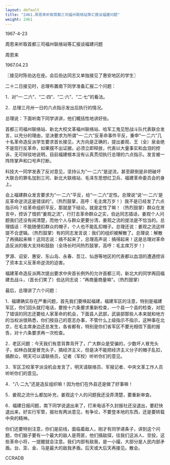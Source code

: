 ```yaml
---
layout: default
title: "2461.周恩来听取首都三司福州联络站等汇报谈福建问题"
weight: 2461
---
```


1967-4-23

周恩来听取首都三司福州联络站等汇报谈福建问题

周恩来

1967.04.23

〖接见时陈伯达在座。会后伯达同志又单独接见了惠安地区的学生〗

二十二日接见时，总理布置南下同学准备汇报二个问题：

1．对“一·二六”、“二·四”、“二·六”、“二·七”的看法。

2．总理三月卅一日的六点指示发出后执行的情况。

总理说：下面听南下同学讲讲，他们概括性地讲好些。

首都三司福州联络站、新北大校文革福州联络站、哈军工鬼见愁战斗队代表联合发言，以充分的理由，坚决要求为所谓“一·二六”反革命事件平反，重申“一·二六”几十名革命造反派学生要求首长接见，大方向是正确的，提出姜观、王（全）泉金绝不是现行反革命，如果摆不出证据，必须立即释放，代表以大量事实和血泪的控诉，无可辩驳地说明，目前福建根本没有认真贯彻执行总理的六点指示。发言被一阵阵掌声和口号声打断。

科技大一同学发表了反对意见，坚持认为“一·二六”是逆流，甚至颠倒是非把破坏大联合的罪名加到三司、新北大联络站、毛泽东思想红卫兵、福建革命委员会的身上。

会上福建群众发言要求为“一·二六”平反，给“一·二六”定性。总理说“说‘一·二六’是反革命逆流这是错误的”。（热烈鼓掌，高呼：毛主席万岁！）我不是已经发了六点指示吗？给革命组织平反，那就是下结论。就是定性了嘛！（热烈鼓掌）群众在发言中，控诉了借抓“姜观之流”，行打击革命群众之实，伯达同志插话，姜观个人问题我们还没有闹清楚，而他个人与群众更要分清，姜观之流的提法是不恰当的。总理插话：不能随便扣群众的帽子，个人也不能乱扣帽子。总理还说：姜观之流这样提不合逻辑。（热烈鼓掌）有的同志发言说：我们的组织被解散了。总理说：解散了再搞起来嘛！这同志说：搞不起来了，总理高声说：搞得起来！这是总理对革命造反派的极大支持和鼓励（全场长时间热烈鼓掌，高呼：毛主席万岁！）

罗源、诏安、惠安、东山岛、永春、吾江、仙游等地区的代表都以血泪的遭遇控诉了资本主义反革命逆流的迫害。

福建革命造反派两次提出要求中央首长例外的允许首都三司，新北大的同学再回福建去战斗，（首长们笑了）伯达同志说：“再商量商量嘛”。（热烈鼓掌）

最后，总理讲了六个问题：

1．福建确实存在严重问题，首先我们要唤起福建，福建军区的注意，特别是福建军区，你们回头就打电话，要按十六条要求重新检查，一个县一个县的检查，对犯了错误的同志还要给人家革命的机会，下面县人武部，武装部那些人本来就和地方的当权派很熟悉，你们按自己的意志办事，不管什么上级指示不指示，这种事在北京，在毛主席身边还总发生，各省都有，特别是你们省军区不要光相信下面的报告，对十六条要求再一次检查。

2．老区问题：今天我们有意背靠背开了，广大群众是受骗的，少数坏人冒充头子，如林白就是冒充头子，搞经济主义，但是决不能把经济主义分子的帽子乱扣，搞群众，明天可以请联络员，记者（军校）听听你们的意见。

3．军区卫校革字派没机会发言了，明天请联络员、军报记者、中央文革工作人员听听你们的意见。

4．“八·二九”还是造反组织嘛！因为他们在外县还是做了好事嘛！

5．姜观之流什么都加补充，姜观这个人的问题我还没弄清楚，要重新审查。

6．福建日报问题，南下同学说退出来了，打来电话不久封报社还没退出，要赶快退出来，好实行军管，报社有两派意见，有争论，不要登本地的东西，还是要转载中央的精神。

你们还要特别注意，你们是前线，面临着敌人，刚才有同学递条子，讲到这个问题，你们脑子要有一个最大的敌人是蒋匪，他们搞敌探，往我们这派人、空投，这些革命小将，一提醒就会注意。我们内部有敌我，是一小撮，大部分是人民内部矛盾。台、澎、金、马是最大的敌我矛盾。后天或大后天再接见。散会。

CCRADB

